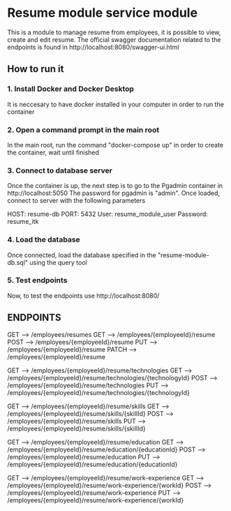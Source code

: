 # Resume module service module

This is a module to manage resume from employees, it is possible to view, create and edit resume. 
The official swagger documentation related to the endpoints is found in http://localhost:8080/swagger-ui.html

## How to run it

### 1. Install Docker and Docker Desktop
It is neccesary to have docker installed in your computer in order to run the container 

### 2. Open a command prompt in the main root
In the main root, run the command "docker-compose up" in order to create the container, wait until finished

### 3. Connect to database server
Once the container is up, the next step is to go to the Pgadmin container in http://localhost:5050
The password for pgadmin is "admin". Once loaded, connect to server with the following parameters

HOST: resume-db
PORT: 5432
User: resume_module_user
Password: resume_itk

### 4. Load the database 
Once connected, load the database specified in the "resume-module-db.sql" using the query tool

### 5. Test endpoints
Now, to test the endpoints use http://localhost:8080/

## ENDPOINTS 

GET --> /employees/resumes
GET --> /employees/{employeeId}/resume
POST --> /employees/{employeeId}/resume
PUT --> /employees/{employeeId}/resume
PATCH --> /employees/{employeeId}/resume

GET --> /employees/{employeeId}/resume/technologies
GET --> /employees/{employeeId}/resume/technologies/{technologyId}
POST --> /employees/{employeeId}/resume/technologies
PUT --> /employees/{employeeId}/resume/technologies/{technologyId}

GET --> /employees/{employeeId}/resume/skills
GET --> /employees/{employeeId}/resume/skills/{skillId}
POST --> /employees/{employeeId}/resume/skills
PUT --> /employees/{employeeId}/resume/skills/{skillId}

GET --> /employees/{employeeId}/resume/education
GET --> /employees/{employeeId}/resume/education/{educationId}
POST --> /employees/{employeeId}/resume/education
PUT --> /employees/{employeeId}/resume/education/{educationId}

GET --> /employees/{employeeId}/resume/work-experience
GET --> /employees/{employeeId}/resume/work-experience/{workId}
POST --> /employees/{employeeId}/resume/work-experience
PUT --> /employees/{employeeId}/resume/work-experience/{workId}
